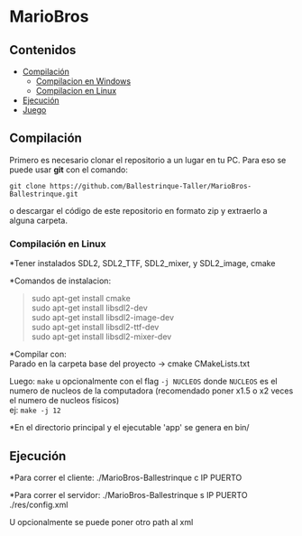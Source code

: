 # MarioBros

## Contenidos
- [Compilación](#compilación)
  - [Compilacion en Windows](#compilación-en-windows)
  - [Compilacion en Linux](#compilación-en-linux)
- [Ejecución](#ejecución) <!-- no se, aca iria algo sobre como ejecutarlo tal vez? -->
- [Juego](#juego) <!-- instrucciones del juego ( controles, objetivo, etc) -->

## Compilación

Primero es necesario clonar el repositorio a un lugar en tu PC. Para eso se puede usar **git** con el comando: 
```
git clone https://github.com/Ballestrinque-Taller/MarioBros-Ballestrinque.git
```
o descargar el código de este repositorio en formato zip y extraerlo a alguna carpeta.  

### Compilación en Linux

*Tener instalados SDL2, SDL2_TTF, SDL2_mixer, y SDL2_image, cmake  
  
*Comandos de instalacion:

>  sudo apt-get install cmake  
>  sudo apt-get install libsdl2-dev  
>  sudo apt-get install libsdl2-image-dev  
>  sudo apt-get install libsdl2-ttf-dev  
>  sudo apt-get install libsdl2-mixer-dev  

  
*Compilar con:  
  Parado en la carpeta base del proyecto -> cmake CMakeLists.txt  
    
  Luego:
  `make` u opcionalmente con el flag `-j NUCLEOS` donde `NUCLEOS` es el numero de nucleos de la computadora (recomendado poner x1.5 o x2 veces el numero de nucleos físicos)  
  ej: `make -j 12`

*En el directorio principal y el ejecutable 'app' se genera en bin/

## Ejecución

*Para correr el cliente: ./MarioBros-Ballestrinque c IP PUERTO

*Para correr el servidor: ./MarioBros-Ballestrinque s IP PUERTO ./res/config.xml

U opcionalmente se puede poner otro path al xml




